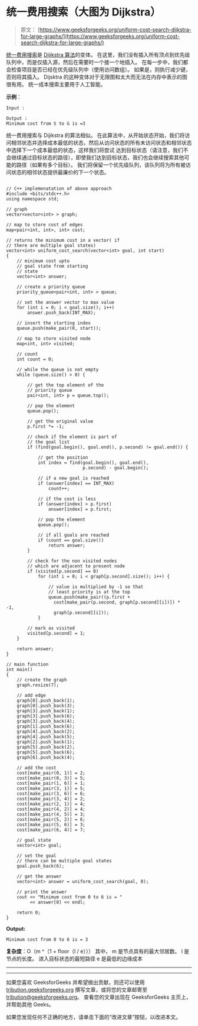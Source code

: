 # 统一费用搜索（大图为 Dijkstra）

> 原文： [https://www.geeksforgeeks.org/uniform-cost-search-dijkstra-for-large-graphs/](https://www.geeksforgeeks.org/uniform-cost-search-dijkstra-for-large-graphs/)

[统一费用搜索](https://en.wikipedia.org/wiki/Dijkstra%27s_algorithm#Practical_optimizations_and_infinite_graphs)是 [Dijikstra 算法](https://www.geeksforgeeks.org/dijkstras-shortest-path-algorithm-greedy-algo-7/)的变体。 在这里，我们没有插入所有顶点到优先级队列中，而是仅插入源，然后在需要时一个接一个地插入。 在每一步中，我们都会检查项目是否已经在优先级队列中（使用访问数组）。 如果是，则执行减少键，否则将其插入。
Dijsktra 的这种变体对于无限图和太大而无法在内存中表示的图很有用。 统一成本搜索主要用于人工智能。

**示例**：

```
Input :

Output :
Minimum cost from S to G is =3

```

统一费用搜索与 Dijikstra 的算法相似。 在此算法中，从开始状态开始，我们将访问相邻状态并选择成本最低的状态，然后从访问状态的所有未访问状态和相邻状态中选择下一个成本最低的状态，这样我们将尝试 达到目标状态（请注意，我们不会继续通过目标状态的路径），即使我们达到目标状态，我们也会继续搜索其他可能的路径（如果有多个目标）。 我们将保留一个优先级队列，该队列将为所有被访问状态的相邻状态提供最廉价的下一个状态。

```

// C++ implemenatation of above approach 
#include <bits/stdc++.h> 
using namespace std; 

// graph 
vector<vector<int> > graph; 

// map to store cost of edges 
map<pair<int, int>, int> cost; 

// returns the minimum cost in a vector( if  
// there are multiple goal states) 
vector<int> uniform_cost_search(vector<int> goal, int start) 
{ 
    // minimum cost upto 
    // goal state from starting 
    // state 
    vector<int> answer; 

    // create a priority queue 
    priority_queue<pair<int, int> > queue; 

    // set the answer vector to max value 
    for (int i = 0; i < goal.size(); i++) 
        answer.push_back(INT_MAX); 

    // insert the starting index 
    queue.push(make_pair(0, start)); 

    // map to store visited node 
    map<int, int> visited; 

    // count 
    int count = 0; 

    // while the queue is not empty 
    while (queue.size() > 0) { 

        // get the top element of the  
        // priority queue 
        pair<int, int> p = queue.top(); 

        // pop the element 
        queue.pop(); 

        // get the original value 
        p.first *= -1; 

        // check if the element is part of 
        // the goal list 
        if (find(goal.begin(), goal.end(), p.second) != goal.end()) { 

            // get the position 
            int index = find(goal.begin(), goal.end(),  
                             p.second) - goal.begin(); 

            // if a new goal is reached 
            if (answer[index] == INT_MAX) 
                count++; 

            // if the cost is less 
            if (answer[index] > p.first) 
                answer[index] = p.first; 

            // pop the element 
            queue.pop(); 

            // if all goals are reached 
            if (count == goal.size()) 
                return answer; 
        } 

        // check for the non visited nodes 
        // which are adjacent to present node 
        if (visited[p.second] == 0) 
            for (int i = 0; i < graph[p.second].size(); i++) { 

                // value is multiplied by -1 so that  
                // least priority is at the top 
                queue.push(make_pair((p.first +  
                  cost[make_pair(p.second, graph[p.second][i])]) * -1,  
                  graph[p.second][i])); 
            } 

        // mark as visited 
        visited[p.second] = 1; 
    } 

    return answer; 
} 

// main function 
int main() 
{ 
    // create the graph 
    graph.resize(7); 

    // add edge 
    graph[0].push_back(1); 
    graph[0].push_back(3); 
    graph[3].push_back(1); 
    graph[3].push_back(6); 
    graph[3].push_back(4); 
    graph[1].push_back(6); 
    graph[4].push_back(2); 
    graph[4].push_back(5); 
    graph[2].push_back(1); 
    graph[5].push_back(2); 
    graph[5].push_back(6); 
    graph[6].push_back(4); 

    // add the cost 
    cost[make_pair(0, 1)] = 2; 
    cost[make_pair(0, 3)] = 5; 
    cost[make_pair(1, 6)] = 1; 
    cost[make_pair(3, 1)] = 5; 
    cost[make_pair(3, 6)] = 6; 
    cost[make_pair(3, 4)] = 2; 
    cost[make_pair(2, 1)] = 4; 
    cost[make_pair(4, 2)] = 4; 
    cost[make_pair(4, 5)] = 3; 
    cost[make_pair(5, 2)] = 6; 
    cost[make_pair(5, 6)] = 3; 
    cost[make_pair(6, 4)] = 7; 

    // goal state 
    vector<int> goal; 

    // set the goal 
    // there can be multiple goal states 
    goal.push_back(6); 

    // get the answer 
    vector<int> answer = uniform_cost_search(goal, 0); 

    // print the answer 
    cout << "Minimum cost from 0 to 6 is = " 
         << answer[0] << endl; 

    return 0; 
} 

```

**Output:**

```
Minimum cost from 0 to 6 is = 3

```

**复杂度**：O（m ^（1 + floor（l / e）））
其中，
m 是节点具有的最大邻居数。
l 是节点的长度。 进入目标状态的最短路径
e 是最低的边缘成本



* * *

* * *

如果您喜欢 GeeksforGeeks 并希望做出贡献，则还可以使用 [tribution.geeksforgeeks.org](https://contribute.geeksforgeeks.org/) 撰写文章，或将您的文章邮寄至 tribution@geeksforgeeks.org。 查看您的文章出现在 GeeksforGeeks 主页上，并帮助其他 Geeks。

如果您发现任何不正确的地方，请单击下面的“改进文章”按钮，以改进本文。